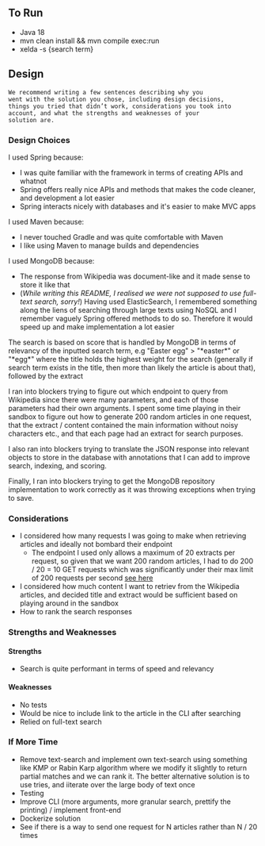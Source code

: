 ## To Run

- Java 18
- mvn clean install && mvn compile exec:run
- xelda -s {search term}

## Design

```
We recommend writing a few sentences describing why you
went with the solution you chose, including design decisions,
things you tried that didn’t work, considerations you took into
account, and what the strengths and weaknesses of your
solution are.
```

### Design Choices

I used Spring because:

- I was quite familiar with the framework in terms of creating APIs and whatnot
- Spring offers really nice APIs and methods that makes the code cleaner, and development a lot easier
- Spring interacts nicely with databases and it's easier to make MVC apps

I used Maven because:

- I never touched Gradle and was quite comfortable with Maven
- I like using Maven to manage builds and dependencies

I used MongoDB because:

- The response from Wikipedia was document-like and it made sense to store it like that
- (_While writing this README, I realised we were not supposed to use full-text search, sorry!_) Having used ElasticSearch, I remembered something along the liens of searching through large texts using NoSQL and I remember vaguely Spring offered methods to do so. Therefore it would speed up and make implementation a lot easier

The search is based on score that is handled by MongoDB in terms of relevancy of the inputted search term, e.g "Easter egg" > "\*easter\*" or "\*egg\*" where the title holds the highest weight for the search (generally if search term exists in the title, then more than likely the article is about that), followed by the extract

I ran into blockers trying to figure out which endpoint to query from Wikipedia since there were many parameters, and each of those parameters had their own arguments. I spent some time playing in their sandbox to figure out how to generate 200 random articles in one request, that the extract / content contained the main information without noisy characters etc., and that each page had an extract for search purposes.

I also ran into blockers trying to translate the JSON response into relevant objects to store in the database with annotations that I can add to improve search, indexing, and scoring.

Finally, I ran into blockers trying to get the MongoDB repository implementation to work correctly as it was throwing exceptions when trying to save.

### Considerations

- I considered how many requests I was going to make when retrieving articles and ideally not bombard their endpoint
  - The endpoint I used only allows a maximum of 20 extracts per request, so given that we want 200 random articles, I had to do 200 / 20 = 10 GET requests which was significantly under their max limit of 200 requests per second [see here](https://www.mediawiki.org/wiki/Wikimedia_REST_API#Terms_and_conditions)
- I considered how much content I want to retriev from the Wikipedia articles, and decided title and extract would be sufficient based on playing around in the sandbox
- How to rank the search responses

### Strengths and Weaknesses

#### Strengths

- Search is quite performant in terms of speed and relevancy

#### Weaknesses

- No tests
- Would be nice to include link to the article in the CLI after searching
- Relied on full-text search

### If More Time

- Remove text-search and implement own text-search using something like KMP or Rabin Karp algorithm where we modify it slightly to return partial matches and we can rank it. The better alternative solution is to use tries, and iiterate over the large body of text once
- Testing
- Improve CLI (more arguments, more granular search, prettify the printing) / implement front-end
- Dockerize solution
- See if there is a way to send one request for N articles rather than N / 20 times
